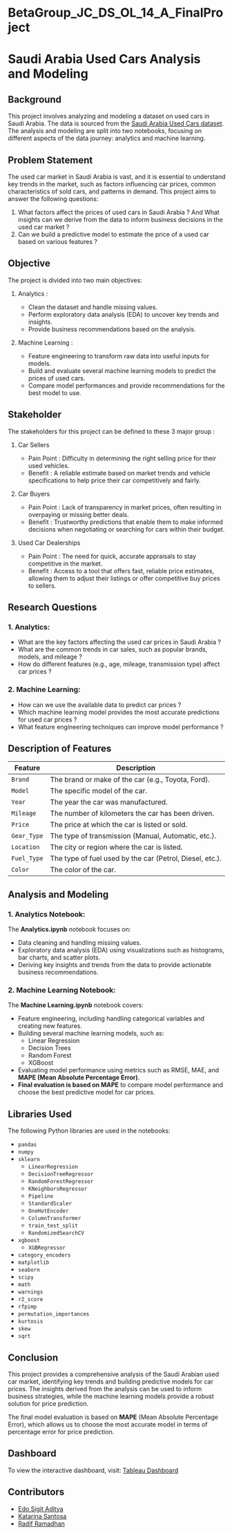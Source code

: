 # BetaGroup_JC_DS_OL_14_A_FinalProject
# Saudi Arabia Used Cars Analysis and Modeling

## Background

This project involves analyzing and modeling a dataset on used cars in Saudi Arabia. The data is sourced from the [Saudi Arabia Used Cars dataset](https://www.kaggle.com/turkibintalib/saudi-arabia-used-cars-dataset?select=UsedCarsSA_Unclean_EN.csv). The analysis and modeling are split into two notebooks, focusing on different aspects of the data journey: analytics and machine learning.

## Problem Statement

The used car market in Saudi Arabia is vast, and it is essential to understand key trends in the market, such as factors influencing car prices, common characteristics of sold cars, and patterns in demand. This project aims to answer the following questions:

1. What factors affect the prices of used cars in Saudi Arabia ? And What insights can we derive from the data to inform business decisions in the used car market ?
2. Can we build a predictive model to estimate the price of a used car based on various features ?

## Objective

The project is divided into two main objectives:
1. Analytics : 
   - Clean the dataset and handle missing values.
   - Perform exploratory data analysis (EDA) to uncover key trends and insights.
   - Provide business recommendations based on the analysis.

2. Machine Learning : 
   - Feature engineering to transform raw data into useful inputs for models.
   - Build and evaluate several machine learning models to predict the prices of used cars.
   - Compare model performances and provide recommendations for the best model to use.

## Stakeholder

The stakeholders for this project can be defined to these 3 major group :

1. Car Sellers
   - Pain Point : Difficulty in determining the right selling price for their used vehicles.
   - Benefit : A reliable estimate based on market trends and vehicle specifications to help price their car competitively and fairly.

2. Car Buyers
   - Pain Point : Lack of transparency in market prices, often resulting in overpaying or missing better deals.
   - Benefit : Trustworthy predictions that enable them to make informed decisions when negotiating or searching for cars within their budget.

3. Used Car Dealerships
   - Pain Point : The need for quick, accurate appraisals to stay competitive in the market.
   - Benefit : Access to a tool that offers fast, reliable price estimates, allowing them to adjust their listings or offer competitive buy prices to sellers.

## Research Questions

### 1. Analytics:
- What are the key factors affecting the used car prices in Saudi Arabia ?
- What are the common trends in car sales, such as popular brands, models, and mileage ?
- How do different features (e.g., age, mileage, transmission type) affect car prices ?

### 2. Machine Learning:
- How can we use the available data to predict car prices ?
- Which machine learning model provides the most accurate predictions for used car prices ?
- What feature engineering techniques can improve model performance ?

## Description of Features

| Feature               | Description                                                    |
|-----------------------|----------------------------------------------------------------|
| `Brand`               | The brand or make of the car (e.g., Toyota, Ford).              |
| `Model`               | The specific model of the car.                                  |
| `Year`                | The year the car was manufactured.                             |
| `Mileage`             | The number of kilometers the car has been driven.              |
| `Price`               | The price at which the car is listed or sold.                  |
| `Gear_Type`           | The type of transmission (Manual, Automatic, etc.).            |
| `Location`            | The city or region where the car is listed.                    |
| `Fuel_Type`           | The type of fuel used by the car (Petrol, Diesel, etc.).        |
| `Color`               | The color of the car.                                           |

## Analysis and Modeling

### 1. Analytics Notebook:
The **Analytics.ipynb** notebook focuses on:
- Data cleaning and handling missing values.
- Exploratory data analysis (EDA) using visualizations such as histograms, bar charts, and scatter plots.
- Deriving key insights and trends from the data to provide actionable business recommendations.

### 2. Machine Learning Notebook:
The **Machine Learning.ipynb** notebook covers:
- Feature engineering, including handling categorical variables and creating new features.
- Building several machine learning models, such as:
  - Linear Regression
  - Decision Trees
  - Random Forest
  - XGBoost
- Evaluating model performance using metrics such as RMSE, MAE, and **MAPE (Mean Absolute Percentage Error)**.
- **Final evaluation is based on MAPE** to compare model performance and choose the best predictive model for car prices.

## Libraries Used

The following Python libraries are used in the notebooks:

- `pandas`
- `numpy`
- `sklearn`
  - `LinearRegression`
  - `DecisionTreeRegressor`
  - `RandomForestRegressor`
  - `KNeighborsRegressor`
  - `Pipeline`
  - `StandardScaler`
  - `OneHotEncoder`
  - `ColumnTransformer`
  - `train_test_split`
  - `RandomizedSearchCV`
- `xgboost`
  - `XGBRegressor`
- `category_encoders`
- `matplotlib`
- `seaborn`
- `scipy`
- `math`
- `warnings`
- `r2_score`
- `rfpimp`
- `permutation_importances`
- `kurtosis`
- `skew`
- `sqrt`

## Conclusion

This project provides a comprehensive analysis of the Saudi Arabian used car market, identifying key trends and building predictive models for car prices. The insights derived from the analysis can be used to inform business strategies, while the machine learning models provide a robust solution for price prediction.

The final model evaluation is based on **MAPE** (Mean Absolute Percentage Error), which allows us to choose the most accurate model in terms of percentage error for price prediction.

## Dashboard

To view the interactive dashboard, visit:
[Tableau Dashboard](https://public.tableau.com/app/profile/radif.ramadan/viz/DashboardFinproPurwadhika/Dashboard1?publish=yes)

## Contributors

- [Edo Sigit Aditya](https://github.com/eaditya99)
- [Katarina Santosa](https://github.com/santoskt)
- [Radif Ramadhan](https://github.com/radifyadika)


